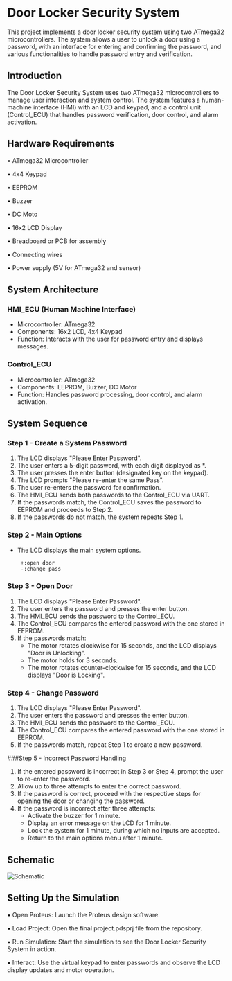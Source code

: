 

# Door Locker Security System
This project implements a door locker security system using two ATmega32 microcontrollers. The system allows a user to unlock a door using a password, with an interface for entering and confirming the password, and various functionalities to handle password entry and verification.

## Introduction
The Door Locker Security System uses two ATmega32 microcontrollers to manage user interaction and system control. The system features a human-machine interface (HMI) with an LCD and keypad, and a control unit (Control_ECU) that handles password verification, door control, and alarm activation.


## Hardware Requirements

• ATmega32 Microcontroller

• 4x4 Keypad

• EEPROM

• Buzzer

• DC Moto

• 16x2 LCD Display

• Breadboard or PCB for assembly

• Connecting wires

• Power supply (5V for ATmega32 and sensor)

## System Architecture
### HMI_ECU (Human Machine Interface)
- Microcontroller: ATmega32
- Components: 16x2 LCD, 4x4 Keypad
- Function: Interacts with the user for password entry and displays messages.

### Control_ECU
- Microcontroller: ATmega32
- Components: EEPROM, Buzzer, DC Motor
- Function: Handles password processing, door control, and alarm activation.

## System Sequence

### Step 1 - Create a System Password
1. The LCD displays "Please Enter Password".
2. The user enters a 5-digit password, with each digit displayed as *.
3. The user presses the enter button (designated key on the keypad).
4. The LCD prompts "Please re-enter the same Pass".
5. The user re-enters the password for confirmation.
6. The HMI_ECU sends both passwords to the Control_ECU via UART.
7. If the passwords match, the Control_ECU saves the password to EEPROM and proceeds to Step 2.
8. If the passwords do not match, the system repeats Step 1.

### Step 2 - Main Options
- The LCD displays the main system options.
        
       +:open door
       -:change pass

### Step 3 - Open Door
1. The LCD displays "Please Enter Password".
2. The user enters the password and presses the enter button.
3. The HMI_ECU sends the password to the Control_ECU.
4. The Control_ECU compares the entered password with the one stored in EEPROM.
5.  If the passwords match:
    * The motor rotates clockwise for 15 seconds, and the LCD displays "Door is Unlocking".
     * The motor holds for 3 seconds.
      * The motor rotates counter-clockwise for 15 seconds, and the LCD displays "Door is Locking".

### Step 4 - Change Password
1. The LCD displays "Please Enter Password".
2. The user enters the password and presses the enter button.
3. The HMI_ECU sends the password to the Control_ECU.
4. The Control_ECU compares the entered password with the one stored in EEPROM.
5. If the passwords match, repeat Step 1 to create a new password.

###Step 5 - Incorrect Password Handling

1. If the entered password is incorrect in Step 3 or Step 4, prompt the user to re-enter the password.
2. Allow up to three attempts to enter the correct password.
3. If the password is correct, proceed with the respective steps for opening the door or changing the password.
4. If the password is incorrect after three attempts:
     - Activate the buzzer for 1 minute.
     - Display an error message on the LCD for 1 minute.
      - Lock the system for 1 minute, during which no inputs are accepted.
      - Return to the main options menu after 1 minute.

## Schematic
![Schematic](https://github.com/Malak-Nabil/Door-Locker-Security-System/assets/112269807/b95f66fd-fabe-4cc5-826b-359183a2cf61)

## Setting Up the Simulation

• Open Proteus: Launch the Proteus design software.

• Load Project: Open the final project.pdsprj file from the repository.

• Run Simulation: Start the simulation to see the Door Locker Security System in action.

• Interact:  Use the virtual keypad to enter passwords and observe the LCD display updates and motor operation.
